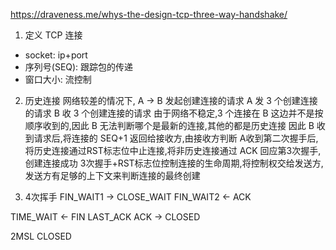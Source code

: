 https://draveness.me/whys-the-design-tcp-three-way-handshake/

1. 定义 TCP 连接
- socket: ip+port
- 序列号(SEQ): 跟踪包的传递
- 窗口大小: 流控制

2. 历史连接
   网络较差的情况下, A -> B 发起创建连接的请求
   A 发 3 个创建连接的请求
   B 收 3 个创建连接的请求
   由于网络不稳定,3 个连接在 B 这边并不是按顺序收到的,因此 B 无法判断哪个是最新的连接,其他的都是历史连接
   因此 B 收到请求后,将连接的 SEQ+1 返回给接收方,由接收方判断
   A收到第二次握手后,将历史连接通过RST标志位中止连接,将非历史连接通过 ACK 回应第3次握手,创建连接成功
   3次握手+RST标志位控制连接的生命周期,将控制权交给发送方,发送方有足够的上下文来判断连接的最终创建

3. 4次挥手
FIN_WAIT1 -> CLOSE_WAIT
FIN_WAIT2 <- ACK

TIME_WAIT <- FIN LAST_ACK
    ACK   -> CLOSED

2MSL
CLOSED